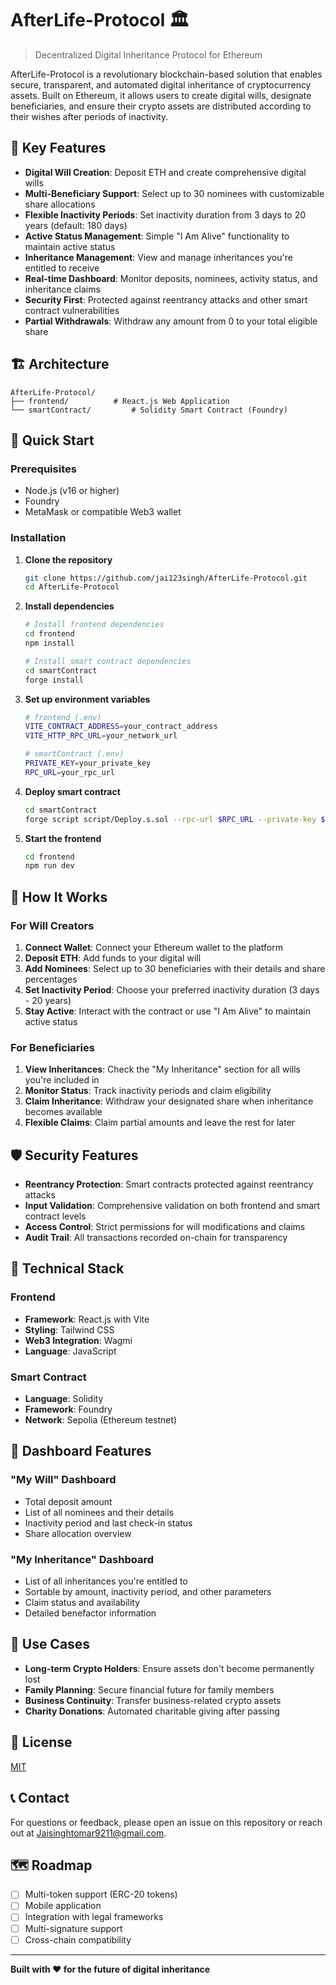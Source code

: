 # AfterLife-Protocol 🏛️

> Decentralized Digital Inheritance Protocol for Ethereum

AfterLife-Protocol is a revolutionary blockchain-based solution that enables secure, transparent, and automated digital inheritance of cryptocurrency assets. Built on Ethereum, it allows users to create digital wills, designate beneficiaries, and ensure their crypto assets are distributed according to their wishes after periods of inactivity.

## 🌟 Key Features

- **Digital Will Creation**: Deposit ETH and create comprehensive digital wills
- **Multi-Beneficiary Support**: Select up to 30 nominees with customizable share allocations
- **Flexible Inactivity Periods**: Set inactivity duration from 3 days to 20 years (default: 180 days)
- **Active Status Management**: Simple "I Am Alive" functionality to maintain active status
- **Inheritance Management**: View and manage inheritances you're entitled to receive
- **Real-time Dashboard**: Monitor deposits, nominees, activity status, and inheritance claims
- **Security First**: Protected against reentrancy attacks and other smart contract vulnerabilities
- **Partial Withdrawals**: Withdraw any amount from 0 to your total eligible share

## 🏗️ Architecture

```
AfterLife-Protocol/
├── frontend/          # React.js Web Application
└── smartContract/         # Solidity Smart Contract (Foundry)

```

## 🚀 Quick Start

### Prerequisites

- Node.js (v16 or higher)
- Foundry
- MetaMask or compatible Web3 wallet

### Installation

1. **Clone the repository**

   ```bash
   git clone https://github.com/jai123singh/AfterLife-Protocol.git
   cd AfterLife-Protocol
   ```

2. **Install dependencies**

   ```bash
   # Install frontend dependencies
   cd frontend
   npm install

   # Install smart contract dependencies
   cd smartContract
   forge install
   ```

3. **Set up environment variables**

   ```bash
   # frontend (.env)
   VITE_CONTRACT_ADDRESS=your_contract_address
   VITE_HTTP_RPC_URL=your_network_url

   # smartContract (.env)
   PRIVATE_KEY=your_private_key
   RPC_URL=your_rpc_url
   ```

4. **Deploy smart contract**

   ```bash
   cd smartContract
   forge script script/Deploy.s.sol --rpc-url $RPC_URL --private-key $PRIVATE_KEY --broadcast
   ```

5. **Start the frontend**
   ```bash
   cd frontend
   npm run dev
   ```

## 📖 How It Works

### For Will Creators

1. **Connect Wallet**: Connect your Ethereum wallet to the platform
2. **Deposit ETH**: Add funds to your digital will
3. **Add Nominees**: Select up to 30 beneficiaries with their details and share percentages
4. **Set Inactivity Period**: Choose your preferred inactivity duration (3 days - 20 years)
5. **Stay Active**: Interact with the contract or use "I Am Alive" to maintain active status

### For Beneficiaries

1. **View Inheritances**: Check the "My Inheritance" section for all wills you're included in
2. **Monitor Status**: Track inactivity periods and claim eligibility
3. **Claim Inheritance**: Withdraw your designated share when inheritance becomes available
4. **Flexible Claims**: Claim partial amounts and leave the rest for later

## 🛡️ Security Features

- **Reentrancy Protection**: Smart contracts protected against reentrancy attacks
- **Input Validation**: Comprehensive validation on both frontend and smart contract levels
- **Access Control**: Strict permissions for will modifications and claims
- **Audit Trail**: All transactions recorded on-chain for transparency

## 🔧 Technical Stack

### Frontend

- **Framework**: React.js with Vite
- **Styling**: Tailwind CSS
- **Web3 Integration**: Wagmi
- **Language**: JavaScript

### Smart Contract

- **Language**: Solidity
- **Framework**: Foundry
- **Network**: Sepolia (Ethereum testnet)

## 📱 Dashboard Features

### "My Will" Dashboard

- Total deposit amount
- List of all nominees and their details
- Inactivity period and last check-in status
- Share allocation overview

### "My Inheritance" Dashboard

- List of all inheritances you're entitled to
- Sortable by amount, inactivity period, and other parameters
- Claim status and availability
- Detailed benefactor information

## 🎯 Use Cases

- **Long-term Crypto Holders**: Ensure assets don't become permanently lost
- **Family Planning**: Secure financial future for family members
- **Business Continuity**: Transfer business-related crypto assets
- **Charity Donations**: Automated charitable giving after passing

## 📄 License

[MIT](LICENSE)

## 📞 Contact

For questions or feedback, please open an issue on this repository or reach out at [Jaisinghtomar9211@gmail.com](mailto:Jaisinghtomar9211@gmail.com).

## 🗺️ Roadmap

- [ ] Multi-token support (ERC-20 tokens)
- [ ] Mobile application
- [ ] Integration with legal frameworks
- [ ] Multi-signature support
- [ ] Cross-chain compatibility

---

**Built with ❤️ for the future of digital inheritance**
